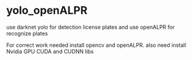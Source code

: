 # yolo_openALPR
use darknet yolo for detection license plates and use openALPR for recognize plates

For correct work needed install opencv and openALPR.
also need install Nvidia GPU CUDA and CUDNN libs
